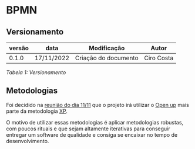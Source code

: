 # BPMN

## Versionamento


versão | data | Modificação | Autor
-------|------|-------------|------
0.1.0 | 17/11/2022 | Criação do documento | Ciro Costa

*Tabela 1: Versionamento*

## Metodologias 

Foi decidido na [reunião do dia 11/11](./Base/1.3.IniciativasExtras.md#ata-primeira-reunião---11112022) que o projeto irá utilizar o [Open up](https://www.utm.mx/~caff/doc/OpenUPWeb/) mais parte da metodologia [XP](https://pt.wikipedia.org/wiki/Programa%C3%A7%C3%A3o_extrema).

O motivo de utilizar essas metodologias é aplicar metodologias robustas, com poucos rituais e que sejam altamente iterativas para conseguir entregar um software de qualidade e consiga se encaixar no tempo de desenvolvimento.
